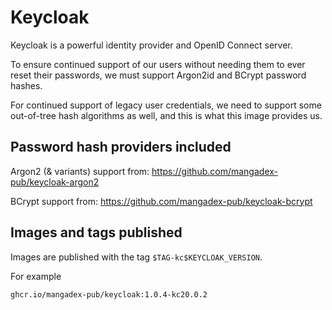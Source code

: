 # Keycloak

Keycloak is a powerful identity provider and OpenID Connect server.

To ensure continued support of our users without needing them to ever reset their passwords, we must support Argon2id and BCrypt password hashes.

For continued support of legacy user credentials, we need to support some out-of-tree hash algorithms as well, and this is what this image provides us.

## Password hash providers included

Argon2 (& variants) support from: https://github.com/mangadex-pub/keycloak-argon2

BCrypt support from: https://github.com/mangadex-pub/keycloak-bcrypt

## Images and tags published

Images are published with the tag `$TAG-kc$KEYCLOAK_VERSION`.

For example

    ghcr.io/mangadex-pub/keycloak:1.0.4-kc20.0.2
